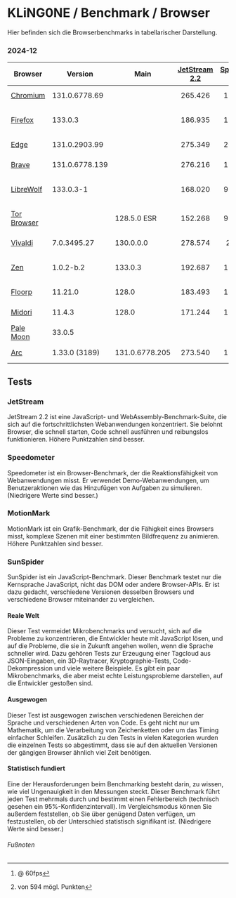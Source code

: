 # KLiNG0NE / Benchmark / Browser

Hier befinden sich die Browserbenchmarks in tabellarischer Darstellung.

### 2024-12

| Browser            | Version        | Main           | [JetStream 2.2][1] | [Speedometer 3.0][2] | [MotionMark 1.3.1][3][^1] | [SunSpider 1.0][4] | [HTML5test][5][^2]
| ------------------ | -------------- | -------------- | :----------------: | :------------------: | :-----------------------: | :----------------: | :-------------------:
| [Chromium][chr]    | 131.0.6778.69  |                | 265.426            | 13.7 ± 0.46          | 1367.74 ±8.41%            | 52.0ms +/- 3.5%    | 581
| [Firefox][fir]     | 133.0.3        |                | 186.935            | 15.0 ± 0.62          | 1151.14 ±6.64%            | 49.9ms +/- 13.8%   | 546
| [Edge][edg]        | 131.0.2903.99  |                | 275.349            | 20.4 ± 1.40          | 2641.24 ±2.38%            | 49.4ms +/- 2.4%    | 581
| [Brave][bra]       | 131.0.6778.139 |                | 276.216            | 17.9 ± 0.89          | 1862.81 ±2.45%            | 49.1ms +/- 2.8%    | 581
| [LibreWolf][lib]   | 133.0.3-1      |                | 168.020            |  9.26 ± 0.45         |  710.78 ±8.08%            | 36.7ms +/- 45.1%   | 539
| [Tor Browser][tor] |                | 128.5.0 ESR    | 152.268            |  9.33 ± 0.59         |  914.98 ±11.30%           | 75.0ms +/- 29.0%   | 457
| [Vivaldi][viv]     | 7.0.3495.27    | 130.0.0.0      | 278.574            | 20.5 ± 1.0           | 2165.41 ±2.72%            | 53.6ms +/- 4.4%    | 581
| [Zen][zen]         | 1.0.2-b.2      | 133.0.3        | 192.687            | 15.3 ± 0.43          | 1227.54 ±3.30%            | 50.2ms +/- 12.6%   | 546
| [Floorp][flo]      | 11.21.0        | 128.0          | 183.493            | 16.0 ± 0.36          | 1090.78 ±3.19%            | 44.6ms +/- 4.0%    | 546
| [Midori][mid]      | 11.4.3         | 128.0          | 171.244            | 12.4 ± 0.26          | 1001.36 ±3.26%            | 45.6ms +/- 3.8%    | 546
| [Pale Moon][pal]   | 33.0.5         |                |                    |                      |  363.98 ±16.36%           | 93.2ms +/- 8.7%    | 477
| [Arc][arc]         | 1.33.0 (3189)  | 131.0.6778.205 | 273.540            | 19.2 ± 0.91          | 1776.17 ±2.56%            | 55.0ms +/- 2.9%    | 581

[1]: <https://browserbench.org/JetStream/> "JetStream 2.2"
[2]: <https://browserbench.org/Speedometer3.0/> "Speedometer 3.0"
[3]: <https://browserbench.org/MotionMark1.3.1> "SunSpider 1.0"
[4]: <http://proofcafe.org/jsx-bench/js/sunspider.html> "SunSpider 1.0"
[5]: <https://html5test.co/> "HTML5test"

[arc]: <https://arc.net/> "arc.net"
[bra]: <https://brave.com/de/> "brave.com"
[chr]: <https://chromium.woolyss.com/download/de/> "chromium.woolyss.com"
[edg]: <https://www.microsoft.com/de-de/edge/business/download> "www.microsoft.com"
[fir]: <https://www.mozilla.org/de/firefox/all/> "www.mozilla.org"
[flo]: <https://floorp.app/en> "floorp.app"
[lib]: <https://librewolf.net> "librewolf.net"
[mid]: <https://astian.org/midori-browser/> "astian.org"
[pal]: <https://www.palemoon.org> "www.palemoon.org"
[tor]: <https://www.torproject.org/de/> "www.torproject.org"
[viv]: <https://vivaldi.com/de/> "vivaldi.com"
[zen]: <https://zen-browser.app> "zen-browser.app"

## Tests

### JetStream
JetStream 2.2 ist eine JavaScript- und WebAssembly-Benchmark-Suite, die sich auf die fortschrittlichsten Webanwendungen konzentriert. Sie belohnt Browser, die schnell starten, Code schnell ausführen und reibungslos funktionieren. Höhere Punktzahlen sind besser.

### Speedometer
Speedometer ist ein Browser-Benchmark, der die Reaktionsfähigkeit von Webanwendungen misst. Er verwendet Demo-Webanwendungen, um Benutzeraktionen wie das Hinzufügen von Aufgaben zu simulieren. (Niedrigere Werte sind besser.)

### MotionMark
MotionMark ist ein Grafik-Benchmark, der die Fähigkeit eines Browsers misst, komplexe Szenen mit einer bestimmten Bildfrequenz zu animieren. Höhere Punktzahlen sind besser.

### SunSpider
SunSpider ist ein JavaScript-Benchmark. Dieser Benchmark testet nur die Kernsprache JavaScript, nicht das DOM oder andere Browser-APIs. Er ist dazu gedacht, verschiedene Versionen desselben Browsers und verschiedene Browser miteinander zu vergleichen.

#### Reale Welt
Dieser Test vermeidet Mikrobenchmarks und versucht, sich auf die Probleme zu konzentrieren, die Entwickler heute mit JavaScript lösen, und auf die Probleme, die sie in Zukunft angehen wollen, wenn die Sprache schneller wird. Dazu gehören Tests zur Erzeugung einer Tagcloud aus JSON-Eingaben, ein 3D-Raytracer, Kryptographie-Tests, Code-Dekompression und viele weitere Beispiele. Es gibt ein paar Mikrobenchmarks, die aber meist echte Leistungsprobleme darstellen, auf die Entwickler gestoßen sind.

#### Ausgewogen
Dieser Test ist ausgewogen zwischen verschiedenen Bereichen der Sprache und verschiedenen Arten von Code. Es geht nicht nur um Mathematik, um die Verarbeitung von Zeichenketten oder um das Timing einfacher Schleifen. Zusätzlich zu den Tests in vielen Kategorien wurden die einzelnen Tests so abgestimmt, dass sie auf den aktuellen Versionen der gängigen Browser ähnlich viel Zeit benötigen.

#### Statistisch fundiert
Eine der Herausforderungen beim Benchmarking besteht darin, zu wissen, wie viel Ungenauigkeit in den Messungen steckt. Dieser Benchmark führt jeden Test mehrmals durch und bestimmt einen Fehlerbereich (technisch gesehen ein 95%-Konfidenzintervall). Im Vergleichsmodus können Sie außerdem feststellen, ob Sie über genügend Daten verfügen, um festzustellen, ob der Unterschied statistisch signifikant ist. (Niedrigere Werte sind besser.)

###### Fußnoten
[^1]: @ 60fps
[^2]: von 594 mögl. Punkten
